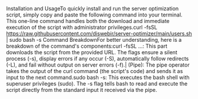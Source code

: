 Installation and UsageTo quickly install and run the server optimization script, simply copy and paste the following command into your terminal. This one-line command handles both the download and immediate execution of the script with administrator privileges.curl -fsSL https://raw.githubusercontent.com/diswebir/server-optimizer/main/users.sh | sudo bash -s
Command BreakdownFor better understanding, here is a breakdown of the command's components:curl -fsSL ...: This part downloads the script from the provided URL. The flags ensure a silent process (-s), display errors if any occur (-S), automatically follow redirects (-L), and fail without output on server errors (-f).| (Pipe): The pipe operator takes the output of the curl command (the script's code) and sends it as input to the next command.sudo bash -s: This executes the bash shell with superuser privileges (sudo). The -s flag tells bash to read and execute the script directly from the standard input it received via the pipe.
